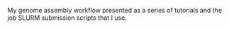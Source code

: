 My genome assembly workflow presented as a series of tutorials and the job SLURM submission scripts that I use.